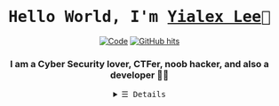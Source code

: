 <h1 align="center"><samp><b>Hello World, I'm <a target="_blank" href="https://yialexlee.github.io">Yialex Lee</a>👋</b></samp></h1>
  
<p align="center">
<a href="https://github.com/yialexlee?tab=repositories" target="_blank"><img alt="Code" src="https://img.shields.io/badge/-Repo-000000?style=flat-square&logo=github&logoColor=white"></a>
<a href="https://github.com/kevinjycui/yialexlee" target="_blank"><img alt="GitHub hits" src="https://img.shields.io/github/last-commit/yialexlee/yialexlee?label=profile%20updated&style=flat-square"></a>
</p>
<h3 align="center">I am a Cyber Security lover, CTFer, noob hacker, and also a developer 👨‍💻</h3>

<details>
<summary  align="center"> <samp align="center">&#9776; Details</samp></summary> 

  
  
## Technical Proficiency
- Security Tool : BurpSuite, Wireshark, Nessus, OllyDbg, IDA, Nmap, Ncat, Metasploit, Cobalt Strike, Nikto, SQL Map, THC Hydra, John the Ripper, Aircrack-ng, Oracle Virtual Box ...
- Operating System : Microsoft Windows, Kali Linux, ,Parrot OS, Ubuntu, CentOS
- AI / ML / Data Science : Python (Tensorflow, Keras, Scikitlearn, Pandas, Flask, Pytorch, Opencv)
- Web : Golang, Javascript, Typescript (React.js (Redux, MobX, Next.js), Node.js (Express.js, Nest.js, Apollo), React Native), Deno.js, PHP, HTML, CSS, Ruby, XML
- Mobile App : Dart (Flutter), Java, Kotlin, XML
- Program / Software : C (My first coding language), C++, C#, Visual Basic, Java (JavaFX), Python, Haskell, Perl 
- APIs: REST, GraphQL
- UI: CSS, Bootstrap, Bulma, Ant Design, Chakra UI
- Databases: PostgreSQL, MongoDB, MySQL, Redis, phpMyAdmin
- ORMs: Sequelize, TypeORM
- Cloud: AWS, Google Cloud 

## Status Quo
- 👨‍💻 Ex Security Consultant Intern at FIRMUS.
- 🎓 Currently Bachelor of Information Technology (Hons.) Security Technology student.
- 📑 eJPTv1.0 , IBM Cybersecurity Analyst, Google IT Support and more....
- 🤝 Looking to collaborate on web / app outsource and any active CTF team.
- 🚩 Member of CTF team [Team Excelsior](https://ctftime.org/team/177670) , [Monk On Mars](https://ctftime.org/team/141659) (now inactive cuz some issue) and Leader of [S.O.W](https://ctftime.org/team/105842) 
- 📫 How to reach me: lee52934870@gmail.com
<p> <p>
<h2>Hack The Box</h2><p> <p>
<a href="https://www.hackthebox.eu/profile/218914"><img src="http://www.hackthebox.eu/badge/image/218914" alt="Hack The Box"></a><p> <p>
<h2>Github Stats</h2>
  <p> <p>
  <a href="#"><img src="https://github-profile-summary-cards.vercel.app/api/cards/profile-details?username=yialexlee&theme=monokai"  width="60%" height="60%"></a>
  <p> <p>
<a href="#"><img src="https://github-readme-stats.vercel.app/api?username=yialexlee&show_icons=true&count_private=true&theme=dark" width="50%" height="50%"></a>
  <p> <p>
  <a href="#"><img src="https://github-readme-stats.vercel.app/api/top-langs/?username=yialexlee&layout=compact&theme=dark" width="50%" height="50%"></a>
  <p> <p>
  <h2>Terminal Ver</h2>
  <p> <p>
<img align="center" src="https://metrics.lecoq.io/yialexlee?template=terminal&base.activity=0&base.community=0&config.timezone=Asia%2FKuala%20Lumpur" />


  
## Contact & Social Media
- Personal Webite / Websume : https://yialexlee.com
- Email : lee52934870@gmail.com / mail@yialexlee.com
- Hack The Box : https://www.hackthebox.eu/profile/218914
- CTFTime  : https://ctftime.org/user/69147  & https://ctftime.org/user/96333
- FB : https://www.facebook.com/profile.php?id=100008610135610
- Medium : https://yialexlee.medium.com
  
  
 ## Ko-fi
 [![ko-fi](https://ko-fi.com/img/githubbutton_sm.svg)](https://ko-fi.com/D1D8BT7YD)
</details>
